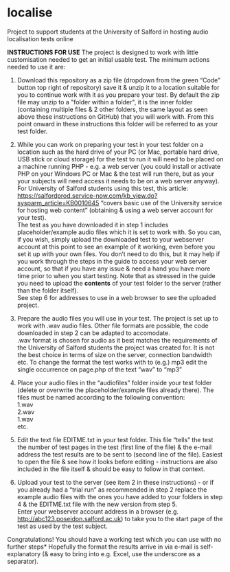 # localise

Project to support students at the University of Salford in hosting audio localisation tests online

**INSTRUCTIONS FOR USE**
The project is designed to work with little customisation needed to get an initial usable test. The minimum actions needed to use it are:

1.	Download this repository as a zip file (dropdown from the green “Code” button top right of repository) save it & unzip it to a location suitable for you to continue work with it as you prepare your test. By default the zip file may unzip to a "folder within a folder", it is the inner folder (containing multiple files & 2 other folders, the same layout as seen above these instructions on GitHub) that you will work with. From this point onward in these instructions this folder will be referred to as your test folder.

2.	While you can work on preparing your test in your test folder on a location such as the hard drive of your PC (or Mac, portable hard drive, USB stick or cloud storage) for the test to run it will need to be placed on a machine running PHP - e.g. a web server (you could install or activate PHP on your Windows PC or Mac & the test will run there, but as your your subjects will need access it needs to be on a web server anyway).  
For University of Salford students using this test, this article: https://salfordprod.service-now.com/kb_view.do?sysparm_article=KB0010645 “covers basic use of the University service for hosting web content” (obtaining & using a web server account for your test).  
The test as you have downloaded it in step 1 includes placeholder/example audio files which it is set to work with. So you can, if you wish, simply upload the downloaded test to your webserver account at this point to see an example of it working, even before you set it up with your own files. You don’t need to do this, but it may help if you work through the steps in the guide to access your web server account, so that if you have any issue & need a hand you have more time prior to when you start testing.
Note that as stressed in the guide you need to upload the **contents** of your test folder to the server (rather than the folder itself).  
See step 6 for addresses to use in a web browser to see the uploaded project.

3.	Prepare the audio files you will use in your test. The project is set up to work with .wav audio files. Other file formats are possible, the code downloaded in step 2 can be adapted to accomodate.  
.wav format is chosen for audio as it best matches the requirements of the University of Salford students the project was created for. It is not the best choice in terms of size on the server, connection bandwidth etc. To change the format the test works with to (e.g.) mp3 edit the single occurrence on page.php of the text “wav” to “mp3”

4.	Place your audio files in the “audiofiles” folder inside your test folder (delete or overwrite the placeholder/example files already there). The files must be named according to the following convention:  
  1.wav  
  2.wav  
  1.wav  
  etc.  

5.	Edit the text file EDITME.txt in your test folder. This file “tells” the test the number of test pages in the test (first line of the file) & the e-mail address the test results are to be sent to (second line of the file). Easiest to open the file & see how it looks before editing - instructions are also included in the file itself & should be easy to follow in that context.

6.	Upload your test to the server (see item 2 in these instructions) - or if you already had a “trial run” as recommended in step 2 replace the example audio files with the ones you have added to your folders in step 4 & the EDITME.txt file with the new version from step 5.  
Enter your webserver account address in a browser  (e.g. http://abc123.poseidon.salford.ac.uk) to take you to the start page of the test as used by the test subject.

Congratulations! You should have a working test which you can use with no further steps* Hopefully the format the results arrive in via e-mail is self-explanatory (& easy to bring into e.g. Excel, use the underscore as a separator).
